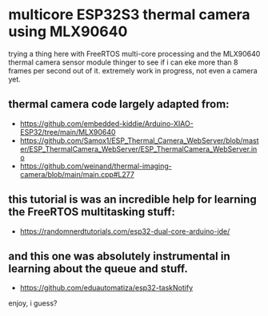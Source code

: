 # multicore ESP32S3 thermal camera using MLX90640 
trying a thing here with FreeRTOS multi-core processing and the MLX90640
thermal camera sensor module thinger to see if i can eke more than 8 frames per
second out of it. extremely work in progress, not even a camera yet. 

## thermal camera code largely adapted from: 

- https://github.com/embedded-kiddie/Arduino-XIAO-ESP32/tree/main/MLX90640
- https://github.com/Samox1/ESP_Thermal_Camera_WebServer/blob/master/ESP_ThermalCamera_WebServer/ESP_ThermalCamera_WebServer.ino
- https://github.com/weinand/thermal-imaging-camera/blob/main/main.cpp#L277


## this tutorial is was an incredible help for learning the FreeRTOS multitasking stuff: 
- https://randomnerdtutorials.com/esp32-dual-core-arduino-ide/
## and this one was absolutely instrumental in learning about the queue and stuff. 
- https://github.com/eduautomatiza/esp32-taskNotify

enjoy, i guess?
